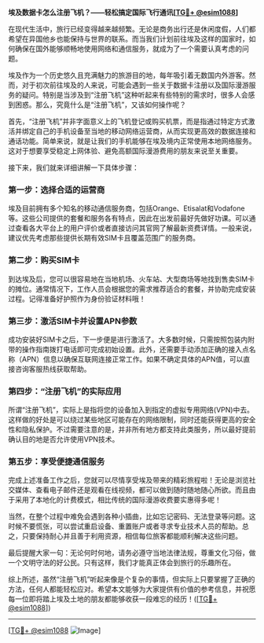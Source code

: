 **埃及数据卡怎么注册飞机？——轻松搞定国际飞行通讯[[TG💪+ @esim1088](https://t.me/s/esim1088)]**

在现代生活中，旅行已经变得越来越频繁。无论是商务出行还是休闲度假，人们都希望在异国他乡也能保持与世界的联系。而当我们计划前往埃及这样的国家时，如何确保在国外能够顺畅地使用网络和通信服务，就成为了一个需要认真考虑的问题。

埃及作为一个历史悠久且充满魅力的旅游目的地，每年吸引着无数国内外游客。然而，对于初次前往埃及的人来说，可能会遇到一些关于数据卡注册以及国际漫游服务的疑问。特别是当涉及到“注册飞机”这种听起来有些特别的需求时，很多人会感到困惑。那么，究竟什么是“注册飞机”，又该如何操作呢？

首先，“注册飞机”并非字面意义上的飞机登记或购买机票，而是指通过特定方式激活并绑定自己的手机设备至当地的移动网络运营商，从而实现更高效的数据连接和通话功能。简单来说，就是让我们的手机能够在埃及境内正常使用本地网络服务。这对于想要享受稳定上网体验、避免高额国际漫游费用的朋友来说至关重要。

接下来，我们就来详细讲解一下具体步骤：

### 第一步：选择合适的运营商

埃及目前拥有多个知名的移动通信服务商，包括Orange、Etisalat和Vodafone等。这些公司提供的套餐和服务各有特点，因此在出发前最好先做好功课。可以通过查看各大平台上的用户评价或者直接访问其官网了解最新资费详情。一般来说，建议优先考虑那些提供长期有效SIM卡且覆盖范围广的服务商。

### 第二步：购买SIM卡

到达埃及后，您可以很容易地在当地机场、火车站、大型商场等地找到售卖SIM卡的摊位。通常情况下，工作人员会根据您的需求推荐适合的套餐，并协助完成安装过程。记得准备好护照作为身份验证材料哦！

### 第三步：激活SIM卡并设置APN参数

成功安装好SIM卡之后，下一步便是进行激活了。大多数时候，只需按照包装内附带的操作指南拨打电话即可完成初始设置。此外，还需要手动添加正确的接入点名称（APN）信息以确保互联网连接正常工作。如果不确定具体的APN值，可以直接咨询客服热线获取帮助。

### 第四步：“注册飞机”的实际应用

所谓“注册飞机”，实际上是指将您的设备加入到指定的虚拟专用网络(VPN)中去。这样做的好处是可以绕过某些地区可能存在的网络限制，同时还能获得更高的安全性和隐私保护。不过需要注意的是，并非所有地方都支持此类服务，所以最好提前确认目的地是否允许使用VPN技术。

### 第五步：享受便捷通信服务

完成上述准备工作之后，您就可以尽情享受埃及带来的精彩旅程啦！无论是浏览社交媒体、查看电子邮件还是观看在线视频，都可以做到随时随地随心所欲。而且由于采用了本地化的计费模式，相比传统的国际漫游收费要实惠得多呢！

当然，在整个过程中难免会遇到各种小插曲，比如忘记密码、无法登录等问题。这时候不要慌张，可以尝试重启设备、重置账户或者寻求专业技术人员的帮助。总之，只要保持耐心并且善于利用资源，相信每位旅客都能顺利解决这些问题。

最后提醒大家一句：无论何时何地，请务必遵守当地法律法规，尊重文化习俗，做一个文明守法的好公民。只有这样，我们才能真正体会到旅行的乐趣所在。

综上所述，虽然“注册飞机”听起来像是个复杂的事情，但实际上只要掌握了正确的方法，任何人都能轻松应对。希望本文能够为大家提供有价值的参考信息，并祝愿每一位即将踏上埃及土地的朋友都能够收获一段难忘的经历！([[TG💪+ @esim1088](https://t.me/s/esim1088)])

---

[[TG💪+ @esim1088](https://t.me/s/esim1088) ![Image](https://i.postimg.cc/4NQfJmqS/Snipaste-2025-05-13-00-14-12.png)]